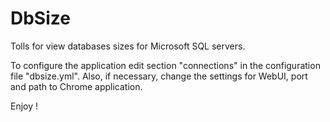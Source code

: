 # DbSize

Tolls for view databases sizes for Microsoft SQL servers. 

To configure the application edit section "connections" in the configuration file "dbsize.yml". Also, if necessary, change the settings for WebUI, port and path to Chrome application. 

Enjoy !